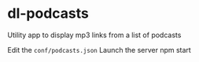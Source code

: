 # dl-podcasts

Utility app to display mp3 links from a list of podcasts

Edit the `conf/podcasts.json`
Launch the server
    npm start
